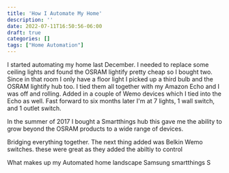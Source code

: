 ```yaml
---
title: 'How I Automate My Home'
description: ''
date: 2022-07-11T16:50:56-06:00
draft: true
categories: []
tags: ["Home Automation"]
---
```



I started automating my home last December. I needed to replace some ceiling lights and found the OSRAM lightify pretty cheap so I bought two. Since in that room I only have a floor light I picked up a third bulb and the OSRAM lightify hub too. I tied them all together with my Amazon Echo and I was off and rolling. Added in a couple of Wemo devices which I tied into the Echo as well.  Fast forward to six months later  I'm at 7 lights, 1 wall switch, and 1 outlet switch.

In the summer of 2017 I bought a Smartthings hub this gave me the ability to grow beyond the OSRAM products to a wide range of devices.

Bridging everything together. The next thing added was Belkin Wemo switches. these were great as they added the abiltiy to control 


What makes up my Automated home landscape
Samsung smartthings
S
